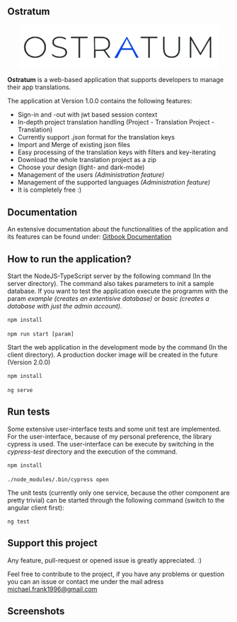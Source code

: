 ## Ostratum

<p align="center">
  <img src="https://github.com/SerQuicky/ostratum-translation-manager/blob/master/ostratum-client/src/assets/images/ostratum_logo_2.png" width="450">  
</p>


**Ostratum** is a web-based application that supports developers to manage their app translations.

The application at Version 1.0.0 contains the following features:
* Sign-in and -out with jwt based session context
* In-depth project translation handling (Project - Translation Project - Translation)
* Currently support *.json* format for the translation keys
* Import and Merge of existing json files
* Easy processing of the translation keys with filters and key-iterating
* Download the whole translation project as a zip
* Choose your design (light- and dark-mode)
* Management of the users *(Administration feature)* 
* Management of the supported languages *(Administration feature)* 
* It is completely free :)

## Documentation

An extensive documentation about the functionalities of the application and its features can be found under: [Gitbook Documentation](https://michael-frank96.gitbook.io/ostratum/)

## How to run the application? 

Start the NodeJS-TypeScript server by the following command (In the server directory). The command also takes parameters to init a sample database. If you want to test the application execute the programm with the param *example (creates an extentisive database)* or *basic (creates a database with just the admin account)*.

```
npm install

npm run start [param]
```

Start the web application in the development mode by the command (In the client directory). A production docker image will be created in the future (Version 2.0.0)

```
npm install

ng serve
```


## Run tests

Some extensive user-interface tests and some unit test are implemented. For the user-interface, because of my personal preference, the library cypress is used. 
The user-interface can be execute by switching in the *cypress-test* directory and the execution of the command.

```
npm install

./node_modules/.bin/cypress open
```

The unit tests (currently only one service, because the other component are pretty trivial) can be started through the following command (switch to the angular client first): 

```
ng test
```

## Support this project

Any feature, pull-request or opened issue is greatly appreciated. :)

Feel free to contribute to the project, if you have any problems or question you can an issue or contact me under the mail adress michael.frank1996@gmail.com

## Screenshots
